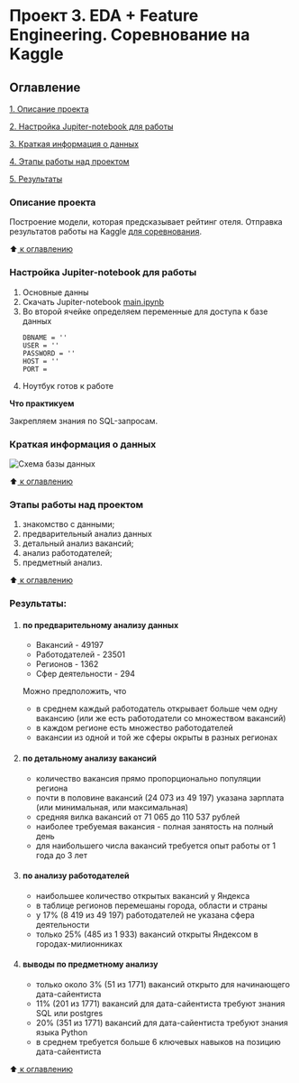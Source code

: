# Проект 3. EDA + Feature Engineering. Соревнование на Kaggle

## Оглавление
[1. Описание проекта](README.md#Описание-проекта)

[2. Настройка Jupiter-notebook для работы](README.md#Настройка-Jupiter-notebook-для-работы)

[3. Краткая информация о данных](README.md#Краткая-информация-о-данных)

[4. Этапы работы над проектом](README.md#Этапы-работы-над-проектом)

[5. Результаты](README.md#Результаты)

### Описание проекта
Построение модели, которая предсказывает рейтинг отеля.
Отправка результатов работы на Kaggle [для соревнования](https://www.kaggle.com/competitions/sf-booking).

:arrow_up:[ к оглавлению](README.md#Оглавление)


### Настройка Jupiter-notebook для работы

1. Основные данны
1. Скачать Jupiter-notebook [main.ipynb](main.ipynb)
1. Во второй ячейке определяем переменные для доступа к базе данных
    ```
    DBNAME = ''
    USER = ''
    PASSWORD = ''
    HOST = ''
    PORT =
    ```
1. Ноутбук готов к работе

**Что практикуем**

Закрепляем знания по SQL-запросам.


### Краткая информация о данных

![Схема базы данных](images/schema.png)

:arrow_up:[ к оглавлению](README.md#Оглавление)


### Этапы работы над проектом

1. знакомство с данными;
1. предварительный анализ данных
1. детальный анализ вакансий;
1. анализ работодателей;
1. предметный анализ.

:arrow_up:[ к оглавлению](README.md#Оглавление)


### Результаты:

1. #### по предварительному анализу данных
    * Вакансий - 49197
    * Работодателей - 23501
    * Регионов - 1362
    * Сфер деятельности - 294

    Можно предположить, что
    * в среднем каждый работодатель открывает больше чем одну вакансию (или же есть работодатели со множеством вакансий)
    * в каждом регионе есть множество работодателей
    * вакансии из одной и той же сферы окрыты в разных регионах

1. #### по детальному анализу вакансий
    * количество вакансия прямо пропорционально популяции региона
    * почти в половине вакансий (24 073 из 49 197) указана зарплата (или минимальная, или максимальная)
    * средняя вилка вакансий от 71 065 до 110 537 рублей
    * наиболее требуемая вакансия - полная занятость на полный день
    * для наибольшего числа вакансий требуется опыт работы от 1 года до 3 лет

1. #### по анализу работодателей
    * наибольшее количество открытых вакансий у Яндекса
    * в таблице регионов перемешаны города, области и страны
    * у 17% (8 419 из 49 197) работодателей не указана сфера деятельности
    * только 25% (485 из 1 933) вакансий открыты Яндексом в городах-милионниках

1. #### выводы по предметному анализу
    * только около 3% (51 из 1771) вакансий открыто для начинающего дата-сайентиста
    * 11% (201 из 1771) вакансий для дата-сайентиста требуют знания SQL или postgres
    * 20% (351 из 1771) вакансий для дата-сайентиста требуют знания языка Python
    * в среднем требуется больше 6 ключевых навыков на позицию дата-сайентиста

:arrow_up:[ к оглавлению](README.md#Оглавление)
